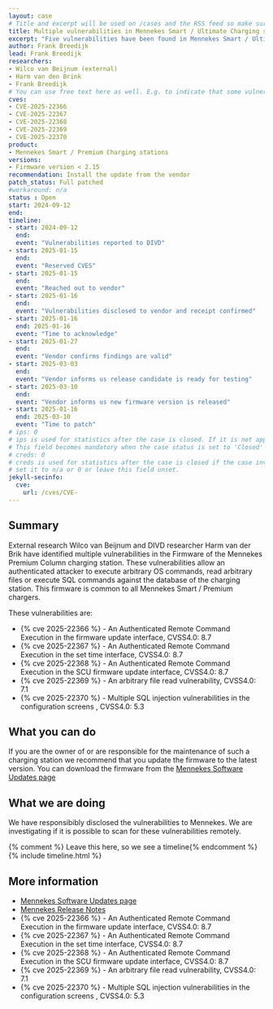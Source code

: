 ```yaml
---
layout: case
# Title and excerpt will be used on /cases and the RSS feed so make sure they reflect the case well
title: Multiple vulnerabilities in Mennekes Smart / Ultimate Charging stations
excerpt: "Five vulnerabilities have been found in Mennekes Smart / Ultimate charging stations"
author: Frank Breedijk
lead: Frank Breedijk
researchers:
- Wilco van Beijnum (external)
- Harm van den Brink
- Frank Breedijk
# You can use free text here as well. E.g. to indicate that some vulnerabilities don't have CVEs assigned (yet).
cves:
- CVE-2025-22366
- CVE-2025-22367
- CVE-2025-22368
- CVE-2025-22369
- CVE-2025-22370
product: 
- Mennekes Smart / Premium Charging stations
versions: 
- Firmware version < 2.15
recommendation: Install the update from the vendor
patch_status: Full patched
#workaround: n/a
status : Open
start: 2024-09-12
end: 
timeline:
- start: 2024-09-12
  end:
  event: "Vulnerabilities reported to DIVD"
- start: 2025-01-15
  end:
  event: "Reserved CVES"
- start: 2025-01-15
  end:
  event: "Reached out to vendor"
- start: 2025-01-16
  end:
  event: "Vulnerabilities disclosed to vendor and receipt confirmed"
- start: 2025-01-16
  end: 2025-01-16
  event: "Time to acknowledge"
- start: 2025-01-27
  end:
  event: "Vendor confirms findings are valid"
- start: 2025-03-03
  end:
  event: "Vendor informs us release candidate is ready for testing"
- start: 2025-03-10
  end:
  event: "Vendor informs us new firmware version is released"
- start: 2025-01-16
  end: 2025-03-10
  event: "Time to patch"
# ips: 0 
# ips is used for statistics after the case is closed. If it is not applicable, you can set IPs to n/a (e.g. stolen credentials)
# This field becomes mandatory when the case status is set to 'Closed'
# creds: 0 
# creds is used for statistics after the case is closed if the case involves stolen credentials. If it is not applicable, you can
# set it to n/a or 0 or leave this field unset.
jekyll-secinfo:
  cve:
    url: /cves/CVE-
---
```

## Summary

External research Wilco van Beijnum and DIVD researcher Harm van der Brik have identified multiple vulnerabilities in the Firmware of the Mennekes Premium Column charging station. These vulnerabilities allow an authenticated attacker to execute arbitrary OS commands, read arbitrary files or execute SQL commands against the database of the charging station.
This firmware is common to all Mennekes Smart / Premium chargers.

These vulnerabilities are:
* {% cve 2025-22366 %} - An Authenticated Remote Command Execution in the firmware update interface, CVSS4.0: 8.7
* {% cve 2025-22367 %} - An Authenticated Remote Command Execution in the set time interface, CVSS4.0: 8.7
* {% cve 2025-22368 %} - An Authenticated Remote Command Execution in the SCU firmware update interface, CVSS4.0: 8.7
* {% cve 2025-22369 %} - An arbitrary file read vulnerability, CVSS4.0: 7.1
* {% cve 2025-22370 %} - Multiple SQL injection vulnerabilities in the configuration screens , CVSS4.0: 5.3


## What you can do

If you are the owner of or are responsible for the maintenance of such a charging station we recommend that you update the firmware to the latest version. You can download the firmware from the [Mennekes Software Updates page](https://www.mennekes.nl/emobility/service/software-updates/)

## What we are doing

We have responsibibly disclosed the vulnerabilities to Mennekes. We are investigating if it is possible to scan for these vulnerabilities remotely.

{% comment %}  Leave this here, so we see a timeline{% endcomment %}
{% include timeline.html %}


## More information
* [Mennekes Software Updates page](https://www.mennekes.nl/emobility/service/software-updates/)
* [Mennekes Release Notes](https://www.mennekes.nl/fileadmin/MEN-Deutschland/emobility/04_software/06_smart_premium/Release_Notes_for_2.15_06.03.2025.pdf)
* {% cve 2025-22366 %} - An Authenticated Remote Command Execution in the firmware update interface, CVSS4.0: 8.7
* {% cve 2025-22367 %} - An Authenticated Remote Command Execution in the set time interface, CVSS4.0: 8.7
* {% cve 2025-22368 %} - An Authenticated Remote Command Execution in the SCU firmware update interface, CVSS4.0: 8.7
* {% cve 2025-22369 %} - An arbitrary file read vulnerability, CVSS4.0: 7.1
* {% cve 2025-22370 %} - Multiple SQL injection vulnerabilities in the configuration screens , CVSS4.0: 5.3
